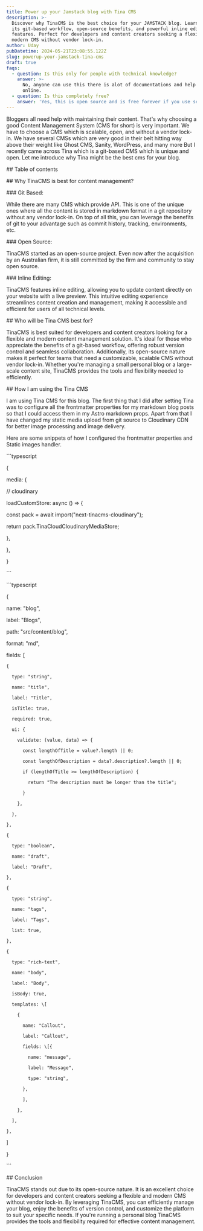 ```yaml
---
title: Power up your Jamstack blog with Tina CMS
description: >-
  Discover why TinaCMS is the best choice for your JAMSTACK blog. Learn about
  its git-based workflow, open-source benefits, and powerful inline editing
  features. Perfect for developers and content creators seeking a flexible,
  modern CMS without vendor lock-in.
author: Uday
pubDatetime: 2024-05-21T23:08:55.122Z
slug: powerup-your-jamstack-tina-cms
draft: true
faqs:
  - question: Is this only for people with technical knowledge?
    answer: >-
      No, anyone can use this there is alot of documentations and help available
      online.
  - question: Is this completely free?
    answer: 'Yes, this is open source and is free forever if you use self hosting.'
---
```


Bloggers all need help with maintaining their content. That's why choosing a good Content Management System (CMS for short) is very important. We have to choose a CMS which is scalable, open, and without a vendor lock-in. We have several CMSs which are very good in their belt hitting way above their weight like Ghost CMS, Sanity, WordPress, and many more But I recently came across Tina which is a git-based CMS which is unique and open. Let me introduce why Tina might be the best cms for your blog.

\## Table of contents

\## Why TinaCMS is best for content management?

\### Git Based:

While there are many CMS which provide API. This is one of the unique ones where all the content is stored in markdown format in a git repository without any vendor lock-in. On top of all this, you can leverage the benefits of git to your advantage such as commit history, tracking, environments, etc.

\### Open Source:

TinaCMS started as an open-source project. Even now after the acquisition by an Australian firm, it is still committed by the firm and community to stay open source.

\### Inline Editing:

TinaCMS features inline editing, allowing you to update content directly on your website with a live preview. This intuitive editing experience streamlines content creation and management, making it accessible and efficient for users of all technical levels.

\## Who will be Tina CMS best for?

TinaCMS is best suited for developers and content creators looking for a flexible and modern content management solution. It's ideal for those who appreciate the benefits of a git-based workflow, offering robust version control and seamless collaboration. Additionally, its open-source nature makes it perfect for teams that need a customizable, scalable CMS without vendor lock-in. Whether you're managing a small personal blog or a large-scale content site, TinaCMS provides the tools and flexibility needed to efficiently.

\## How I am using the Tina CMS

I am using Tina CMS for this blog. The first thing that I did after setting Tina was to configure all the frontmatter properties for my markdown blog posts so that I could access them in my Astro markdown props. Apart from that I have changed my static media upload from git source to Cloudinary CDN for better image processing and image delivery.

Here are some snippets of how I configured the frontmatter properties and Static images handler.

\`\`\`typescript

{

&#x9;media: {

&#x9;  // cloudinary

&#x9;  loadCustomStore: async () => {

&#x9;    const pack = await import("next-tinacms-cloudinary");

&#x9;    return pack.TinaCloudCloudinaryMediaStore;

&#x9;  },

&#x9;},

}

\`\`\`

\`\`\`typescript

{

name: "blog",

label: "Blogs",

path: "src/content/blog",

format: "md",

fields: \[

```
{  

  type: "string",  

  name: "title",  

  label: "Title",  

  isTitle: true,  

  required: true,  

  ui: {  

    validate: (value, data) => {  

      const lengthOfTitle = value?.length || 0;  

      const lengthOfDescription = data?.description?.length || 0;  

      if (lengthOfTitle >= lengthOfDescription) {  

        return "The description must be longer than the title";  

      }  

    },  

  },  

},

{  

  type: "boolean",  

  name: "draft",  

  label: "Draft",  

},  

{  

  type: "string",  

  name: "tags",  

  label: "Tags",  

  list: true,  

},  

{  

  type: "rich-text",  

  name: "body",  

  label: "Body",  

  isBody: true,  

  templates: \[  

    {  

      name: "Callout",  

      label: "Callout",  

      fields: \[{  

        name: "message",  

        label: "Message",  

        type: "string",  

      },  

      ],  

    },  

  ],  

},
```

&#x9;]

}

\`\`\`

\## Conclusion

TinaCMS stands out due to its open-source nature. It is an excellent choice for developers and content creators seeking a flexible and modern CMS without vendor lock-in. By leveraging TinaCMS, you can efficiently manage your blog, enjoy the benefits of version control, and customize the platform to suit your specific needs. If you're running a personal blog TinaCMS provides the tools and flexibility required for effective content management.
